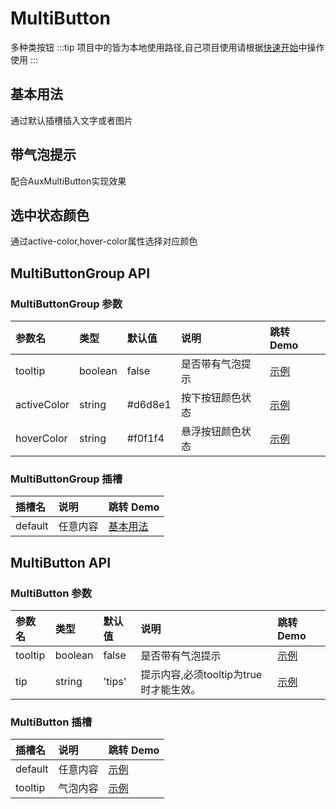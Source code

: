 
# MultiButton 
多种类按钮
:::tip
项目中的皆为本地使用路径,自己项目使用请根据[快速开始](/guide/quick-start/)中操作使用
:::
## 基本用法
通过默认插槽插入文字或者图片
<demo src="./demo-codes/demo.vue" desc="通过默认插槽插入文字或者图片"></demo>

## 带气泡提示
配合AuxMultiButton实现效果
<demo src="./demo-codes/demo-tooltip.vue" desc="可以通过tip属性或者使用tooltip插槽去加入提示"></demo>

## 选中状态颜色
通过active-color,hover-color属性选择对应颜色
<demo src="./demo-codes/demo-color.vue" desc="选择颜色支持rgb,十六进制"></demo>

## MultiButtonGroup API
### MultiButtonGroup 参数
| 参数名 | 类型 | 默认值 | 说明 | 跳转 Demo |
| :---- | :---- | :---- | :---- | :--------- |
|  tooltip | boolean | false| 是否带有气泡提示 |[示例](#带气泡提示)|
|  activeColor | string | #d6d8e1 |按下按钮颜色状态|[示例](#选中状态颜色)|
|  hoverColor | string | #f0f1f4 | 悬浮按钮颜色状态 |[示例](#选中状态颜色)|
### MultiButtonGroup 插槽
| 插槽名 | 说明 | 跳转 Demo |
| :---- | :---- | :--------- |
| default  | 任意内容 |[基本用法](#基本用法)|
## MultiButton API
### MultiButton 参数
| 参数名 | 类型 | 默认值 | 说明 | 跳转 Demo |
| :---- | :---- | :---- | :---- | :--------- |
|  tooltip | boolean | false| 是否带有气泡提示 |[示例](#带气泡提示)|
|  tip | string | 'tips'|提示内容,必须tooltip为true时才能生效。 |[示例](#带气泡提示)|
### MultiButton 插槽
| 插槽名 | 说明 | 跳转 Demo |
| :---- | :---- | :--------- |
| default  | 任意内容 | [示例](#带气泡提示) |
| tooltip  | 气泡内容 | [示例](#带气泡提示) |
